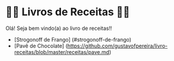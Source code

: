 # :woman_cook: Livros de Receitas :man_cook:

Olá! Seja bem vindo(a) ao livro de receitas!!

- [Strogonoff de Frango] (#strogonoff-de-frango)
- [Pavê de Chocolate] (https://github.com/gustavofpereira/livro-receitas/blob/master/receitas/pave.md)
